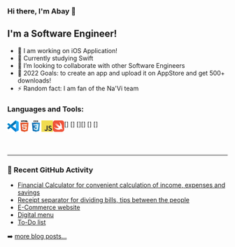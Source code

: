 ### Hi there, I'm Abay 👋

## I'm a Software Engineer!

- 🔭 I am working on iOS Application!
- 🌱 Currently studying Swift
- 👯 I’m looking to collaborate with other Software Engineers
- 🥅 2022 Goals: to create an app and upload it on AppStore and get 500+ downloads!
- ⚡ Random fact: I am fan of the Na'Vi team

### Languages and Tools:

[<img align="left" alt="Visual Studio Code" width="26px" src="https://raw.githubusercontent.com/github/explore/80688e429a7d4ef2fca1e82350fe8e3517d3494d/topics/visual-studio-code/visual-studio-code.png" />]
[<img align="left" alt="HTML5" width="26px" src="https://raw.githubusercontent.com/github/explore/80688e429a7d4ef2fca1e82350fe8e3517d3494d/topics/html/html.png" />]
[<img align="left" alt="CSS3" width="26px" src="https://raw.githubusercontent.com/github/explore/80688e429a7d4ef2fca1e82350fe8e3517d3494d/topics/css/css.png" />][]
[<img align="left" alt="JavaScript" width="26px" src="https://raw.githubusercontent.com/github/explore/80688e429a7d4ef2fca1e82350fe8e3517d3494d/topics/javascript/javascript.png" />]
[<img align="left" alt="Swift" width="26px" src="https://raw.githubusercontent.com/github/explore/80688e429a7d4ef2fca1e82350fe8e3517d3494d/topics/swift/swift.png" />]


<br />
<br />

---

### 📕 Recent GitHub Activity

<!-- BLOG-POST-LIST:START -->
- [Financial Calculator for convenient calculation of income, expenses and savings](https://github.com/balguzhinov/Financial-Calculator)
- [Receipt separator for dividing bills, tips between the people](https://github.com/balguzhinov/Splitting-Receipt)
- [E-Commerce website](https://github.com/balguzhinov/E-Commerce)
- [Digital menu](https://dev.to/codestackr/regular-expressions-regex-crash-course-248n)
- [To-Do list](https://balguzhinov.github.io/To-Do-List/)
<!-- BLOG-POST-LIST:END -->

➡️ [more blog posts...](https://github.com/balguzhinov?tab=repositories)


